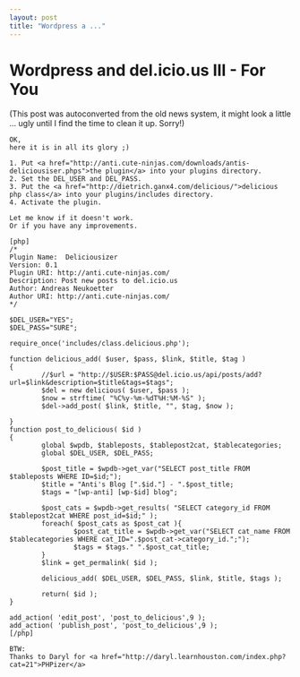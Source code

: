 ```yaml
---
layout: post
title: "Wordpress a ..."
---
```

<h1>Wordpress and del.icio.us III - For You</h1>
(This post was autoconverted from the old news system,
it might look a little ... ugly until I find the time
to clean it up.
Sorry!)

    OK,
    here it is in all its glory ;)
    
    1. Put <a href="http://anti.cute-ninjas.com/downloads/antis-deliciousiser.phps">the plugin</a> into your plugins directory.
    2. Set the DEL_USER and DEL_PASS.
    3. Put the <a href="http://dietrich.ganx4.com/delicious/">delicious php class</a> into your plugins/includes directory.
    4. Activate the plugin.
    
    Let me know if it doesn't work.
    Or if you have any improvements.
    
    [php]
    /*
    Plugin Name:  Deliciousizer
    Version: 0.1
    Plugin URI: http://anti.cute-ninjas.com/
    Description: Post new posts to del.icio.us
    Author: Andreas Neukoetter
    Author URI: http://anti.cute-ninjas.com/
    */
    
    $DEL_USER="YES";
    $DEL_PASS="SURE";
    
    require_once('includes/class.delicious.php');
    
    function delicious_add( $user, $pass, $link, $title, $tag )
    {
            //$url = "http://$USER:$PASS@del.icio.us/api/posts/add?url=$link&description=$title&tags=$tags";
            $del = new delicious( $user, $pass );
            $now = strftime( "%C%y-%m-%dT%H:%M-%S" );
            $del->add_post( $link, $title, "", $tag, $now );
    
    }
    function post_to_delicious( $id )
    {
            global $wpdb, $tableposts, $tablepost2cat, $tablecategories;
            global $DEL_USER, $DEL_PASS;
    
            $post_title = $wpdb->get_var("SELECT post_title FROM $tableposts WHERE ID=$id;");
            $title = "Anti's Blog [".$id."] - ".$post_title;
            $tags = "[wp-anti] [wp-$id] blog";
    
            $post_cats = $wpdb->get_results( "SELECT category_id FROM $tablepost2cat WHERE post_id=$id;" );
            foreach( $post_cats as $post_cat ){
                    $post_cat_title = $wpdb->get_var("SELECT cat_name FROM $tablecategories WHERE cat_ID=".$post_cat->category_id.";");
                    $tags = $tags." ".$post_cat_title;
            }
            $link = get_permalink( $id );
    
            delicious_add( $DEL_USER, $DEL_PASS, $link, $title, $tags );
    
            return( $id );
    }
    
    add_action( 'edit_post', 'post_to_delicious',9 );
    add_action( 'publish_post', 'post_to_delicious',9 );
    [/php]
    
    BTW:
    Thanks to Daryl for <a href="http://daryl.learnhouston.com/index.php?cat=21">PHPizer</a>
    


